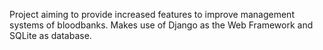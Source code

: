 Project aiming to provide increased features to improve management systems of bloodbanks.
Makes use of Django as the Web Framework and SQLite as database.

